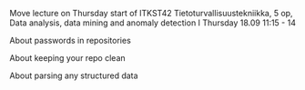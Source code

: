 <!--
Group work
===========

* Groups of 4 people are preferred
* Groups are formed in the first lecture based on skill level
* 2 forms to be filled during the break
	* Form with names and skills
	* Form with other information

Group work
===========
<img src="groupWorkForces.png" width=100%/> 
* V. Isomöttönen, V. Tirronen, M. Cochez. Issues with a Course That Emphasizes Self-Direction. ITiCSE 2013.

-->

Move lecture on Thursday 
start of ITKST42 Tietoturvallisuustekniikka, 5 op, Data analysis, data mining and anomaly detection I
Thursday 18.09 11:15 - 14


About passwords in repositories

About keeping your repo clean

About parsing any structured data



